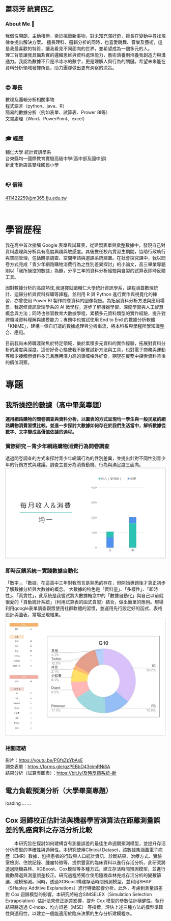## 蕭羽芳 統資四乙  
### About Me&nbsp;👀
我個性開朗、主動積極，樂於挑戰新事物，對未知充滿好奇，擅長在變動中尋找規律並提出解決方案。
擅長理科、邏輯分析的同時，也喜愛跳舞、音樂及藝術，這是我最喜歡的特質，讓我看見不同面向的世界，並希望成為一個多元的人。  
理工背景讓我具備紮實的邏輯思維與資料處理能力，藝術涵養則培養我創造力與溝通力。我認為數據不只是冷冰冰的數字，更是理解人與行為的關鍵。希望未來能在資料分析領域發揮所長，助力團隊做出更有洞察的決策。  
&nbsp;

### 😎&nbsp;專長
數理及邏輯分析相關事物  
程式語言（python、java、R）  
簡易的數據分析（例如表單、試算表、Prower BI等）  
文書處理（Word、PowerPoint、excel）  
&nbsp;

### 🎓&nbsp;經歷
輔仁大學 統計資訊學系  
台東縣均一國際教育實驗高級中學(高中部及國中部)  
新北市新店區雙峰國民小學  
&nbsp;

### 📭&nbsp;信箱
411422259@m365.fju.edu.tw  
    
&nbsp;

# 學習歷程
我在高中首次接觸 Google 表單與試算表，從建製表單與彙整數據中，發現自己對資料處理與分析具有高度興趣與敏感度。其後擔任校內實習生期間，協助行政執行與空間管理，包括購票調查、空間申請與選課系統建置。在社會探究課中，我以問卷方式完成「青少年網路購物消費行為之性別差異探討」的小論文，高三畢業專題則以「我所操控的數據」為題，分享三年的資料分析經驗與自製的試算表即時反饋工具。

因對數據分析的高度熱忱,我選擇就讀輔仁大學統計資訊學系，課程涵蓋數理統計、迴歸分析與資料採礦等課程，並利用 R 與 Python 進行實作與視覺化的練習，亦曾使用 Power BI 製作問卷資料的圖像報告。為拓展資料分析方法與應用場景，我選修資訊管理學系的 AI 微學程，逐步了解機器學習、深度學習與人工智慧概念與方法；同時也修習教育大數據學程，累積多元資料類型的實作經驗，提升對跨領域資料理解與建模能力；專題中也嘗試使用 End to End 的數據分析軟體「KNIME」，建構一個自訂議的數據處理與分析串流，將本科系與學程所學知識整合、應用。

目前我尚未將職涯聚焦於特定領域，樂於累積多元資料的實作經驗，拓展對資料分析的廣度與深度。這份好奇心驅使我不斷嘗試新方法與工具，也對電子商務與運動等較少接觸但資料多元且應用潛力高的領域格外好奇，期望在實務中探索資料背後的價值洞察。
&nbsp;
&nbsp;

# 專題
## 我所操控的數據（高中畢業專題）
#### 運用網路購物的問卷調查與資料分析，以圖表的方式呈現均一學生與一般民眾的網路購物消費習慣比較。並進一步探討大數據如何存在於我們生活當中，解析數據從數字、文字變成高價值依據的過程。
### 實際研究－青少年網路購物消費行為問卷調查
透過問卷調查的方式來探討青少年網購行為的性別差異，並提出針對不同性別青少年的行銷方式與建議。調查主要分為消費動機、行為與滿足度三面向。  
![image](https://github.com/Yufang0/Yufang0/blob/main/%E5%9C%96%E7%89%873.jpg)  

### 即時反饋系統－實踐數據自動化
「數字」、「數據」在這高中三年對我而言是熟悉的存在，但開始專題後才真正初步了解數據分析與大數據的概念。
大數據的特色是「資料量」、「多樣性」、「即時性」、「真實性」，此系統是我嘗試將大數據概念中的「數據自動化」與自己以前就很愛的「自動統計系統」（利用試算表的函式自製）結合，做出簡單的應用。現場利用google表單調查觀眾使用社群軟體的習慣，並運用先行設定好的函式、表格設計與圖表，當場呈現結果。  
![image](https://github.com/Yufang0/Yufang0/blob/main/%E5%9C%96%E7%89%872.jpg)

### 相關連結
影片：https://youtu.be/PGfsZpYbAxE  
調查表單：https://forms.gle/qzPEBbD43eimRNi8A  
結果分析（試算表圖表）：https://bit.ly/及時反饋系統-新
&nbsp;&nbsp;

## 電力負載預測分析（大學畢業專題）
loading ... ...
&nbsp;&nbsp;

## Cox 迴歸校正估計法與機器學習演算法在距離測量誤差的乳癌資料之存活分析比較
　　本研究旨在探討如何建構含有測量誤差的最佳生命週期預測模型，並提升存活分析模型的準確性與適用性。本研究使用Clinical Dataset，該數據集涵蓋電子病歷（EMR）數據，包括患者的行政與人口統計資訊、診斷結果、治療方式、實驗室檢測、住院記錄、腫瘤特徵等，提供豐富的臨床資料以進行存活分析。此研究將透過隨機森林、XGBoost、Cox模型等多種方式，建立存活時間預測模型，並進行變數篩選與測量誤差校正。研究過程將獨立使用隨機森林完成存活分析的變數篩選、建模預測。同時，透過XGBoost構建存活時間預測模型，並利用SHAP（SHapley Additive Explanations）進行特徵影響分析。此外，考慮到測量誤差對 Cox 迴歸模型的影響，本研究將結合SIMSELEX（Simulation Selection Extrapolation）估計法來修正誤差影響，提升 Cox 模型的參數估計穩健性。執行結果將透過 C-index、均方誤差（MSE） 等指標，評估上述三種方法的模型準確性與適用性，以建立一個能適用於臨床決策的生存分析建模程序。


<!--
**Yufang0/Yufang0** is a ✨ _special_ ✨ repository because its `README.md` (this file) appears on your GitHub profile.

Here are some ideas to get you started:

- 🔭 I’m currently working on ...
- 🌱 I’m currently learning ...
- 👯 I’m looking to collaborate on ...
- 🤔 I’m looking for help with ...
- 💬 Ask me about ...
- 📫 How to reach me: ...
- 😄 Pronouns: ...
- ⚡ Fun fact: ...
-->
